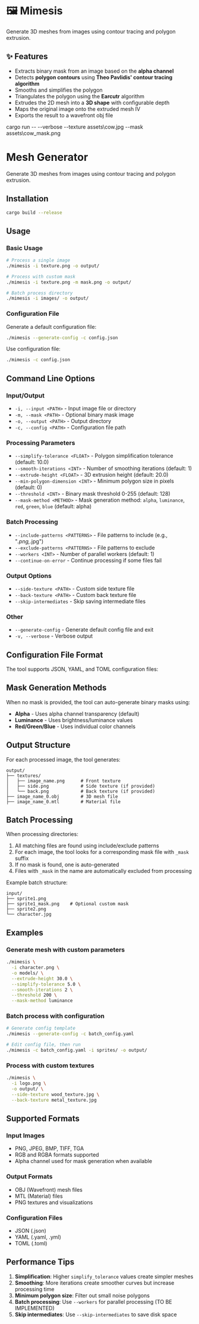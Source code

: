 # 🖼️ Mimesis

Generate 3D meshes from images using contour tracing and polygon extrusion.

## ✨ Features

- Extracts binary mask from an image based on the **alpha channel**
- Detects **polygon contours** using **Theo Pavlidis' contour tracing algorithm**
- Smooths and simplifies the polygon
- Triangulates the polygon using the **Earcutr** algorithm
- Extrudes the 2D mesh into a **3D shape** with configurable depth
- Maps the original image onto the extruded mesh IV
- Exports the result to a wavefront obj file

cargo run -- --verbose --texture assets\cow.jpg --mask assets\cow_mask.png

# Mesh Generator

Generate 3D meshes from images using contour tracing and polygon extrusion.

## Installation

```bash
cargo build --release
```

## Usage

### Basic Usage

```bash
# Process a single image
./mimesis -i texture.png -o output/

# Process with custom mask
./mimesis -i texture.png -m mask.png -o output/

# Batch process directory
./mimesis -i images/ -o output/
```

### Configuration File

Generate a default configuration file:

```bash
./mimesis --generate-config -c config.json
```

Use configuration file:

```bash
./mimesis -c config.json
```

## Command Line Options

### Input/Output
- `-i, --input <PATH>` - Input image file or directory
- `-m, --mask <PATH>` - Optional binary mask image
- `-o, --output <PATH>` - Output directory
- `-c, --config <PATH>` - Configuration file path

### Processing Parameters
- `--simplify-tolerance <FLOAT>` - Polygon simplification tolerance (default: 10.0)
- `--smooth-iterations <INT>` - Number of smoothing iterations (default: 1)
- `--extrude-height <FLOAT>` - 3D extrusion height (default: 20.0)
- `--min-polygon-dimension <INT>` - Minimum polygon size in pixels (default: 0)
- `--threshold <INT>` - Binary mask threshold 0-255 (default: 128)
- `--mask-method <METHOD>` - Mask generation method: `alpha`, `luminance`, `red`, `green`, `blue` (default: alpha)

### Batch Processing
- `--include-patterns <PATTERNS>` - File patterns to include (e.g., "*.png,*.jpg")
- `--exclude-patterns <PATTERNS>` - File patterns to exclude
- `--workers <INT>` - Number of parallel workers (default: 1)
- `--continue-on-error` - Continue processing if some files fail

### Output Options
- `--side-texture <PATH>` - Custom side texture file
- `--back-texture <PATH>` - Custom back texture file
- `--skip-intermediates` - Skip saving intermediate files

### Other
- `--generate-config` - Generate default config file and exit
- `-v, --verbose` - Verbose output

## Configuration File Format

The tool supports JSON, YAML, and TOML configuration files:

## Mask Generation Methods

When no mask is provided, the tool can auto-generate binary masks using:

- **Alpha** - Uses alpha channel transparency (default)
- **Luminance** - Uses brightness/luminance values
- **Red/Green/Blue** - Uses individual color channels

## Output Structure

For each processed image, the tool generates:

```
output/
├── textures/
│   ├── image_name.png      # Front texture
│   ├── side.png            # Side texture (if provided)
│   └── back.png            # Back texture (if provided)
├── image_name_0.obj        # 3D mesh file
├── image_name_0.mtl        # Material file
```

## Batch Processing

When processing directories:

1. All matching files are found using include/exclude patterns
2. For each image, the tool looks for a corresponding mask file with `_mask` suffix
3. If no mask is found, one is auto-generated
4. Files with `_mask` in the name are automatically excluded from processing

Example batch structure:
```
input/
├── sprite1.png
├── sprite1_mask.png    # Optional custom mask
├── sprite2.png
└── character.jpg
```

## Examples

### Generate mesh with custom parameters

```bash
./mimesis \
  -i character.png \
  -o models/ \
  --extrude-height 30.0 \
  --simplify-tolerance 5.0 \
  --smooth-iterations 2 \
  --threshold 200 \
  --mask-method luminance
```

### Batch process with configuration

```bash
# Generate config template
./mimesis --generate-config -c batch_config.yaml

# Edit config file, then run
./mimesis -c batch_config.yaml -i sprites/ -o output/
```

### Process with custom textures

```bash
./mimesis \
  -i logo.png \
  -o output/ \
  --side-texture wood_texture.jpg \
  --back-texture metal_texture.jpg
```

## Supported Formats

### Input Images
- PNG, JPEG, BMP, TIFF, TGA
- RGB and RGBA formats supported
- Alpha channel used for mask generation when available

### Output Formats
- OBJ (Wavefront) mesh files
- MTL (Material) files
- PNG textures and visualizations

### Configuration Files
- JSON (.json)
- YAML (.yaml, .yml)
- TOML (.toml)

## Performance Tips

1. **Simplification**: Higher `simplify_tolerance` values create simpler meshes
2. **Smoothing**: More iterations create smoother curves but increase processing time
3. **Minimum polygon size**: Filter out small noise polygons
4. **Batch processing**: Use `--workers` for parallel processing (TO BE IMPLEMENTED)
5. **Skip intermediates**: Use `--skip-intermediates` to save disk space